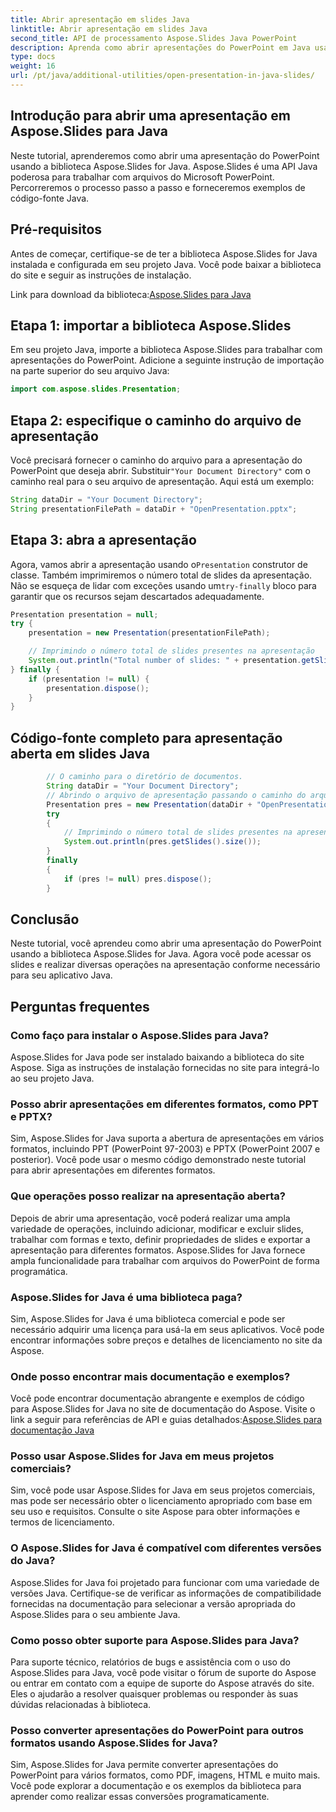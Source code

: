 ```yaml
---
title: Abrir apresentação em slides Java
linktitle: Abrir apresentação em slides Java
second_title: API de processamento Aspose.Slides Java PowerPoint
description: Aprenda como abrir apresentações do PowerPoint em Java usando Aspose.Slides for Java. Guia passo a passo com exemplos de código-fonte para manipulação eficiente de apresentações.
type: docs
weight: 16
url: /pt/java/additional-utilities/open-presentation-in-java-slides/
---
```


## Introdução para abrir uma apresentação em Aspose.Slides para Java

Neste tutorial, aprenderemos como abrir uma apresentação do PowerPoint usando a biblioteca Aspose.Slides for Java. Aspose.Slides é uma API Java poderosa para trabalhar com arquivos do Microsoft PowerPoint. Percorreremos o processo passo a passo e forneceremos exemplos de código-fonte Java.

## Pré-requisitos

Antes de começar, certifique-se de ter a biblioteca Aspose.Slides for Java instalada e configurada em seu projeto Java. Você pode baixar a biblioteca do site e seguir as instruções de instalação.

 Link para download da biblioteca:[Aspose.Slides para Java](https://releases.aspose.com/slides/java/)

## Etapa 1: importar a biblioteca Aspose.Slides

Em seu projeto Java, importe a biblioteca Aspose.Slides para trabalhar com apresentações do PowerPoint. Adicione a seguinte instrução de importação na parte superior do seu arquivo Java:

```java
import com.aspose.slides.Presentation;
```

## Etapa 2: especifique o caminho do arquivo de apresentação

 Você precisará fornecer o caminho do arquivo para a apresentação do PowerPoint que deseja abrir. Substituir`"Your Document Directory"` com o caminho real para o seu arquivo de apresentação. Aqui está um exemplo:

```java
String dataDir = "Your Document Directory";
String presentationFilePath = dataDir + "OpenPresentation.pptx";
```

## Etapa 3: abra a apresentação

 Agora, vamos abrir a apresentação usando o`Presentation` construtor de classe. Também imprimiremos o número total de slides da apresentação. Não se esqueça de lidar com exceções usando um`try-finally` bloco para garantir que os recursos sejam descartados adequadamente.

```java
Presentation presentation = null;
try {
    presentation = new Presentation(presentationFilePath);

    // Imprimindo o número total de slides presentes na apresentação
    System.out.println("Total number of slides: " + presentation.getSlides().size());
} finally {
    if (presentation != null) {
        presentation.dispose();
    }
}
```

## Código-fonte completo para apresentação aberta em slides Java

```java
        // O caminho para o diretório de documentos.
        String dataDir = "Your Document Directory";
        // Abrindo o arquivo de apresentação passando o caminho do arquivo para o construtor da classe Presentation
        Presentation pres = new Presentation(dataDir + "OpenPresentation.pptx");
        try
        {
            // Imprimindo o número total de slides presentes na apresentação
            System.out.println(pres.getSlides().size());
        }
        finally
        {
            if (pres != null) pres.dispose();
        }
```

## Conclusão

Neste tutorial, você aprendeu como abrir uma apresentação do PowerPoint usando a biblioteca Aspose.Slides for Java. Agora você pode acessar os slides e realizar diversas operações na apresentação conforme necessário para seu aplicativo Java.

## Perguntas frequentes

### Como faço para instalar o Aspose.Slides para Java?

Aspose.Slides for Java pode ser instalado baixando a biblioteca do site Aspose. Siga as instruções de instalação fornecidas no site para integrá-lo ao seu projeto Java.

### Posso abrir apresentações em diferentes formatos, como PPT e PPTX?

Sim, Aspose.Slides for Java suporta a abertura de apresentações em vários formatos, incluindo PPT (PowerPoint 97-2003) e PPTX (PowerPoint 2007 e posterior). Você pode usar o mesmo código demonstrado neste tutorial para abrir apresentações em diferentes formatos.

### Que operações posso realizar na apresentação aberta?

Depois de abrir uma apresentação, você poderá realizar uma ampla variedade de operações, incluindo adicionar, modificar e excluir slides, trabalhar com formas e texto, definir propriedades de slides e exportar a apresentação para diferentes formatos. Aspose.Slides for Java fornece ampla funcionalidade para trabalhar com arquivos do PowerPoint de forma programática.

### Aspose.Slides for Java é uma biblioteca paga?

Sim, Aspose.Slides for Java é uma biblioteca comercial e pode ser necessário adquirir uma licença para usá-la em seus aplicativos. Você pode encontrar informações sobre preços e detalhes de licenciamento no site da Aspose.

### Onde posso encontrar mais documentação e exemplos?

 Você pode encontrar documentação abrangente e exemplos de código para Aspose.Slides for Java no site de documentação do Aspose. Visite o link a seguir para referências de API e guias detalhados:[Aspose.Slides para documentação Java](https://reference.aspose.com/slides/java/)

### Posso usar Aspose.Slides for Java em meus projetos comerciais?

Sim, você pode usar Aspose.Slides for Java em seus projetos comerciais, mas pode ser necessário obter o licenciamento apropriado com base em seu uso e requisitos. Consulte o site Aspose para obter informações e termos de licenciamento.

### O Aspose.Slides for Java é compatível com diferentes versões do Java?

Aspose.Slides for Java foi projetado para funcionar com uma variedade de versões Java. Certifique-se de verificar as informações de compatibilidade fornecidas na documentação para selecionar a versão apropriada do Aspose.Slides para o seu ambiente Java.

### Como posso obter suporte para Aspose.Slides para Java?

Para suporte técnico, relatórios de bugs e assistência com o uso do Aspose.Slides para Java, você pode visitar o fórum de suporte do Aspose ou entrar em contato com a equipe de suporte do Aspose através do site. Eles o ajudarão a resolver quaisquer problemas ou responder às suas dúvidas relacionadas à biblioteca.

### Posso converter apresentações do PowerPoint para outros formatos usando Aspose.Slides for Java?

Sim, Aspose.Slides for Java permite converter apresentações do PowerPoint para vários formatos, como PDF, imagens, HTML e muito mais. Você pode explorar a documentação e os exemplos da biblioteca para aprender como realizar essas conversões programaticamente.